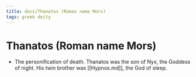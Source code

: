```yaml
---
title: docs/Thanatos (Roman name Mors)
tags: greek deity
---
```


# Thanatos (Roman name Mors) 
- The personification of death. Thanatos was the son of Nyx, the Goddess of night. His twin brother was [[Hypnos.md]], the God of sleep.